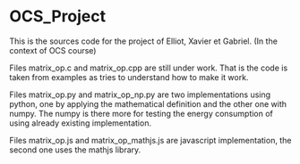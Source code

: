 # OCS_Project
This is the sources code for the project of Elliot, Xavier et Gabriel. (In the context of OCS course)

Files matrix_op.c and matrix_op.cpp are still under work. That is the code is taken from examples as tries to understand how to make it work.

Files matrix_op.py and matrix_op_np.py are two implementations using python, one by applying the mathematical definition and the other one with numpy. The numpy is there more for testing the energy consumption of using already existing implementation.

Files matrix_op.js and matrix_op_mathjs.js are javascript implementation, the second one uses the mathjs library.
